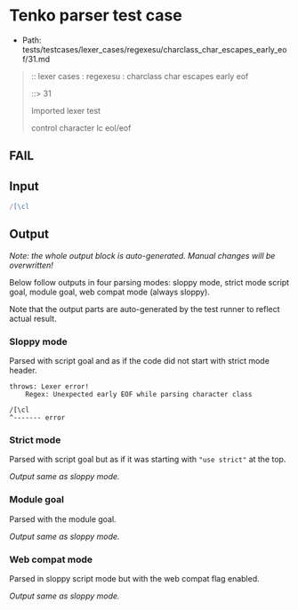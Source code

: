 # Tenko parser test case

- Path: tests/testcases/lexer_cases/regexesu/charclass_char_escapes_early_eof/31.md

> :: lexer cases : regexesu : charclass char escapes early eof
>
> ::> 31
>
> Imported lexer test
>
> control character lc eol/eof

## FAIL

## Input

`````js
/[\cl
`````

## Output

_Note: the whole output block is auto-generated. Manual changes will be overwritten!_

Below follow outputs in four parsing modes: sloppy mode, strict mode script goal, module goal, web compat mode (always sloppy).

Note that the output parts are auto-generated by the test runner to reflect actual result.

### Sloppy mode

Parsed with script goal and as if the code did not start with strict mode header.

`````
throws: Lexer error!
    Regex: Unexpected early EOF while parsing character class

/[\cl
^------- error
`````

### Strict mode

Parsed with script goal but as if it was starting with `"use strict"` at the top.

_Output same as sloppy mode._

### Module goal

Parsed with the module goal.

_Output same as sloppy mode._

### Web compat mode

Parsed in sloppy script mode but with the web compat flag enabled.

_Output same as sloppy mode._
